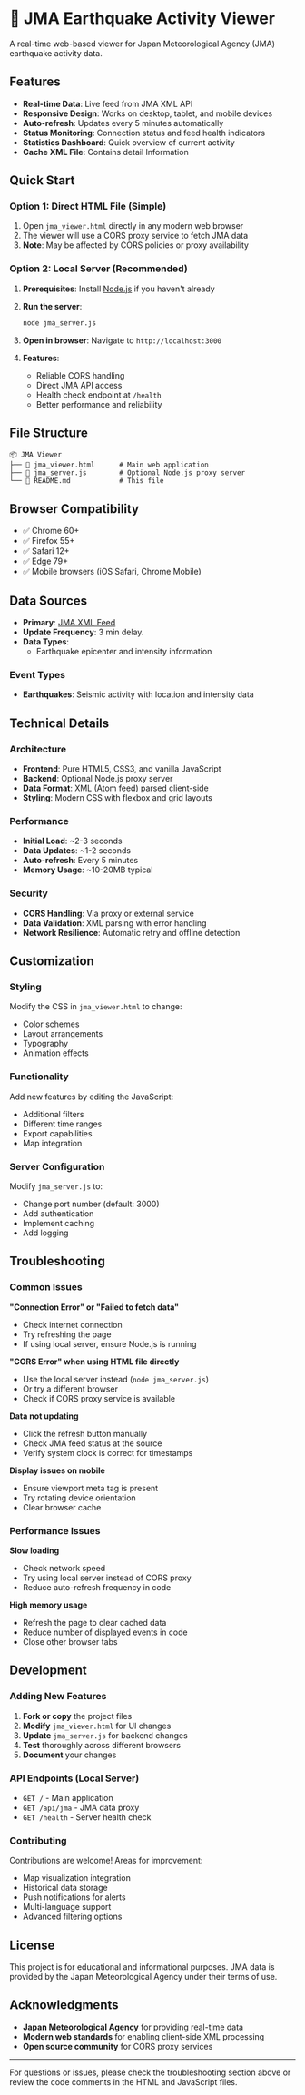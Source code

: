 # 🌋 JMA Earthquake Activity Viewer

A real-time web-based viewer for Japan Meteorological Agency (JMA) earthquake activity data.

## Features

- **Real-time Data**: Live feed from JMA XML API
- **Responsive Design**: Works on desktop, tablet, and mobile devices
- **Auto-refresh**: Updates every 5 minutes automatically
- **Status Monitoring**: Connection status and feed health indicators
- **Statistics Dashboard**: Quick overview of current activity
- **Cache XML File**: Contains detail Information

## Quick Start

### Option 1: Direct HTML File (Simple)

1. Open `jma_viewer.html` directly in any modern web browser
2. The viewer will use a CORS proxy service to fetch JMA data
3. **Note**: May be affected by CORS policies or proxy availability

### Option 2: Local Server (Recommended)

1. **Prerequisites**: Install [Node.js](https://nodejs.org/) if you haven't already

2. **Run the server**:
   ```bash
   node jma_server.js
   ```

3. **Open in browser**: Navigate to `http://localhost:3000`

4. **Features**:
   - Reliable CORS handling
   - Direct JMA API access
   - Health check endpoint at `/health`
   - Better performance and reliability

## File Structure

```
📦 JMA Viewer
├── 📄 jma_viewer.html      # Main web application
├── 📄 jma_server.js        # Optional Node.js proxy server
└── 📄 README.md            # This file
```

## Browser Compatibility

- ✅ Chrome 60+
- ✅ Firefox 55+
- ✅ Safari 12+
- ✅ Edge 79+
- ✅ Mobile browsers (iOS Safari, Chrome Mobile)

## Data Sources

- **Primary**: [JMA XML Feed](https://www.data.jma.go.jp/developer/xml/feed/eqvol.xml)
- **Update Frequency**: 3 min delay.
- **Data Types**: 
  - Earthquake epicenter and intensity information

### Event Types
- **Earthquakes**: Seismic activity with location and intensity data

## Technical Details

### Architecture
- **Frontend**: Pure HTML5, CSS3, and vanilla JavaScript
- **Backend**: Optional Node.js proxy server
- **Data Format**: XML (Atom feed) parsed client-side
- **Styling**: Modern CSS with flexbox and grid layouts

### Performance
- **Initial Load**: ~2-3 seconds
- **Data Updates**: ~1-2 seconds
- **Auto-refresh**: Every 5 minutes
- **Memory Usage**: ~10-20MB typical

### Security
- **CORS Handling**: Via proxy or external service
- **Data Validation**: XML parsing with error handling
- **Network Resilience**: Automatic retry and offline detection

## Customization

### Styling
Modify the CSS in `jma_viewer.html` to change:
- Color schemes
- Layout arrangements
- Typography
- Animation effects

### Functionality
Add new features by editing the JavaScript:
- Additional filters
- Different time ranges
- Export capabilities
- Map integration

### Server Configuration
Modify `jma_server.js` to:
- Change port number (default: 3000)
- Add authentication
- Implement caching
- Add logging

## Troubleshooting

### Common Issues

**"Connection Error" or "Failed to fetch data"**
- Check internet connection
- Try refreshing the page
- If using local server, ensure Node.js is running

**"CORS Error" when using HTML file directly**
- Use the local server instead (`node jma_server.js`)
- Or try a different browser
- Check if CORS proxy service is available

**Data not updating**
- Click the refresh button manually
- Check JMA feed status at the source
- Verify system clock is correct for timestamps

**Display issues on mobile**
- Ensure viewport meta tag is present
- Try rotating device orientation
- Clear browser cache

### Performance Issues

**Slow loading**
- Check network speed
- Try using local server instead of CORS proxy
- Reduce auto-refresh frequency in code

**High memory usage**
- Refresh the page to clear cached data
- Reduce number of displayed events in code
- Close other browser tabs

## Development

### Adding New Features

1. **Fork or copy** the project files
2. **Modify** `jma_viewer.html` for UI changes
3. **Update** `jma_server.js` for backend changes
4. **Test** thoroughly across different browsers
5. **Document** your changes

### API Endpoints (Local Server)

- `GET /` - Main application
- `GET /api/jma` - JMA data proxy
- `GET /health` - Server health check

### Contributing

Contributions are welcome! Areas for improvement:
- Map visualization integration
- Historical data storage
- Push notifications for alerts
- Multi-language support
- Advanced filtering options

## License

This project is for educational and informational purposes. JMA data is provided by the Japan Meteorological Agency under their terms of use.

## Acknowledgments

- **Japan Meteorological Agency** for providing real-time data
- **Modern web standards** for enabling client-side XML processing
- **Open source community** for CORS proxy services

---

For questions or issues, please check the troubleshooting section above or review the code comments in the HTML and JavaScript files.



